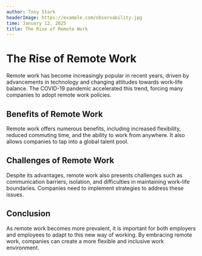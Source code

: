 ```yaml
---
author: Tony Stark
headerImage: https://example.com/observability.jpg
time: January 12, 2025
title: The Rise of Remote Work
---
```


# The Rise of Remote Work

Remote work has become increasingly popular in recent years, driven by advancements in technology and changing attitudes towards work-life balance. The COVID-19 pandemic accelerated this trend, forcing many companies to adopt remote work policies.

## Benefits of Remote Work

Remote work offers numerous benefits, including increased flexibility, reduced commuting time, and the ability to work from anywhere. It also allows companies to tap into a global talent pool.

## Challenges of Remote Work

Despite its advantages, remote work also presents challenges such as communication barriers, isolation, and difficulties in maintaining work-life boundaries. Companies need to implement strategies to address these issues.
## Conclusion

As remote work becomes more prevalent, it is important for both employers and employees to adapt to this new way of working. By embracing remote work, companies can create a more flexible and inclusive work environment.